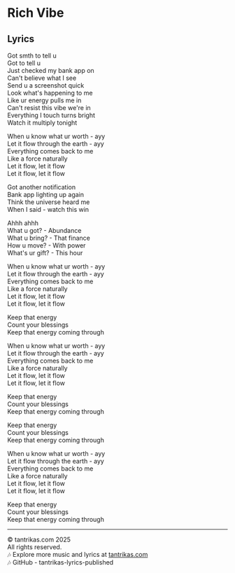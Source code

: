 # Rich Vibe

## Lyrics

Got smth to tell u  
Got to tell u  
Just checked my bank app on  
Can't believe what I see  
Send u a screenshot quick  
Look what's happening to me  
Like ur energy pulls me in  
Can't resist this vibe we're in  
Everything I touch turns bright  
Watch it multiply tonight  

When u know what ur worth - ayy  
Let it flow through the earth - ayy  
Everything comes back to me  
Like a force naturally  
Let it flow, let it flow  
Let it flow, let it flow  

Got another notification  
Bank app lighting up again  
Think the universe heard me  
When I said - watch this win  

Ahhh ahhh  
What u got? - Abundance  
What u bring? - That finance  
How u move? - With power  
What's ur gift? - This hour  

When u know what ur worth - ayy  
Let it flow through the earth - ayy  
Everything comes back to me  
Like a force naturally  
Let it flow, let it flow  
Let it flow, let it flow  

Keep that energy  
Count your blessings  
Keep that energy coming through  

When u know what ur worth - ayy  
Let it flow through the earth - ayy  
Everything comes back to me  
Like a force naturally  
Let it flow, let it flow  
Let it flow, let it flow  

Keep that energy  
Count your blessings  
Keep that energy coming through  

Keep that energy  
Count your blessings  
Keep that energy coming through  

When u know what ur worth - ayy  
Let it flow through the earth - ayy  
Everything comes back to me  
Like a force naturally  
Let it flow, let it flow  
Let it flow, let it flow  

Keep that energy  
Count your blessings  
Keep that energy coming through  

---

© tantrikas.com 2025  
All rights reserved.  
🎶 Explore more music and lyrics at [tantrikas.com](https://tantrikas.com)  
🎶 GitHub - tantrikas-lyrics-published
